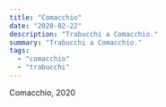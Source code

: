 ```yaml
---
title: "Comacchio"
date: "2020-02-22"
description: "Trabucchi a Comacchio."
summary: "Trabucchi a Comacchio."
tags: 
  - "comacchio"
  - "trabucchi"
---
```


Comacchio, 2020
